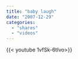 ```yaml
---
title: "baby laugh"
date: "2007-12-29"
categories:
  - "shares"
  - "videos"
---
```


<div style="width: 70vw;">{{< youtube 1vfSk-6tIvo>}}</div>
